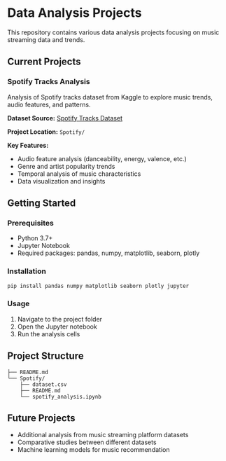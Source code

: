 # Data Analysis Projects

This repository contains various data analysis projects focusing on music streaming data and trends.

## Current Projects

### Spotify Tracks Analysis
Analysis of Spotify tracks dataset from Kaggle to explore music trends, audio features, and patterns.

**Dataset Source:** [Spotify Tracks Dataset](https://www.kaggle.com/datasets/maharshipandya/-spotify-tracks-dataset/data)

**Project Location:** `Spotify/`

**Key Features:**
- Audio feature analysis (danceability, energy, valence, etc.)
- Genre and artist popularity trends
- Temporal analysis of music characteristics
- Data visualization and insights

## Getting Started

### Prerequisites
- Python 3.7+
- Jupyter Notebook
- Required packages: pandas, numpy, matplotlib, seaborn, plotly

### Installation
```bash
pip install pandas numpy matplotlib seaborn plotly jupyter
```

### Usage
1. Navigate to the project folder
2. Open the Jupyter notebook
3. Run the analysis cells

## Project Structure
```
├── README.md
└── Spotify/
    ├── dataset.csv
    ├── README.md
    └── spotify_analysis.ipynb
```

## Future Projects
- Additional analysis from music streaming platform datasets
- Comparative studies between different datasets
- Machine learning models for music recommendation
